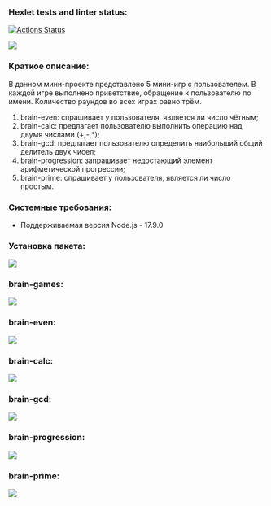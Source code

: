 ### Hexlet tests and linter status:

[![Actions Status](https://github.com/VikkyAblaeva/frontend-project-lvl1/workflows/hexlet-check/badge.svg)](https://github.com/VikkyAblaeva/frontend-project-lvl1/actions)

<a href="https://codeclimate.com/github/VikkyAblaeva/frontend-project-lvl1/maintainability"><img src="https://api.codeclimate.com/v1/badges/eadc0edf69c877e318cc/maintainability" /></a>

<h3>Краткое описание:</h3>

<p>В данном мини-проекте представлено 5 мини-игр с пользователем. В каждой игре выполнено приветствие, обращение к пользователю по имени. Количество раундов во всех играх равно трём.
</p>
<ol>
    <li>brain-even: спрашивает у пользователя, является ли число чётным;</li>
    <li>brain-calc: предлагает пользователю выполнить операцию над двумя числами (+,-,*);</li>
    <li>brain-gcd: предлагает пользователю определить наибольший общий делитель двух чисел;</li>
    <li>brain-progression: запрашивает недостающий элемент арифметической прогрессии;</li>
    <li>brain-prime: спрашивает у пользователя, является ли число простым.</li>
</ol>

<h3>Системные требования:</h3>
<ul>
    <li>Поддерживаемая версия Node.js - 17.9.0</li>
</ul>

<h3>Установка пакета:</h3>

<a href="https://asciinema.org/a/9IUVcQBbhQWh1JHeh39266OXJ" target="_blank"><img src="https://asciinema.org/a/9IUVcQBbhQWh1JHeh39266OXJ.svg"></a>

<h3>brain-games:</h3>

<a href="https://asciinema.org/a/CvQcQV2TvQmFz6Ua6z5n4t1fk" target="_blank"><img src="https://asciinema.org/a/CvQcQV2TvQmFz6Ua6z5n4t1fk.svg"></a>

<h3>brain-even:</h3>

<a href="https://asciinema.org/a/lSPDmolsSUCT745hoIqzAwo0I" target="_blank"><img src="https://asciinema.org/a/lSPDmolsSUCT745hoIqzAwo0I.svg"></a>

<h3>brain-calc:</h3>

<a href="https://asciinema.org/a/ohe29GzeSUjWPkCBe5yZqkzn1" target="_blank"><img src="https://asciinema.org/a/ohe29GzeSUjWPkCBe5yZqkzn1.svg"></a>

<h3>brain-gcd:</h3>

<a href="https://asciinema.org/a/I24EE6ggsLvPnL2GLdLRb9Fw1" target="_blank"><img src="https://asciinema.org/a/I24EE6ggsLvPnL2GLdLRb9Fw1.svg"></a>

<h3>brain-progression:</h3>

<a href="https://asciinema.org/a/kkS0x72UcQLWBIwL1qLyOdFKi" target="_blank"><img src="https://asciinema.org/a/kkS0x72UcQLWBIwL1qLyOdFKi.svg"></a>

<h3>brain-prime:</h3>

<a href="https://asciinema.org/a/1KfGPREJEfuHHHKFrpKqkk5bK" target="_blank"><img src="https://asciinema.org/a/1KfGPREJEfuHHHKFrpKqkk5bK.svg"></a>
